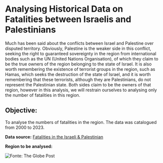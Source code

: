 # **Analysing Historical Data on Fatalities between Israelis and Palestinians**

Much has been said about the conflicts between Israel and Palestine over disputed territory. Obviously, Palestine is the weaker side in this conflict, seeking the right to guaranteed sovereignty in the region from international bodies such as the UN (United Nations Organisation), of which they claim to be the true owners of the region belonging to the state of Israel. It is also worth remembering the existence of terrorist groups in the region, such as Hamas, which seeks the destruction of the state of Israel, and it is worth remembering that these terrorists, although they are Palestinians, do not represent the Palestinian state. Both sides claim to be the owners of that region, however in this analysis, we will restrain ourselves to analysing only the number of fatalities in this region.

## **Objective:**


To analyse the numbers of fatalities in the region. The data was catalogued from 2000 to 2023.


**Data source:** [Fatalities in the Israeli & Palestinian](https://www.kaggle.com/datasets/willianoliveiragibin/fatalities-in-the-israeli-palestinian/code)


**Region to be analysed:**

![Fonte: The Globe Post](https://theglobepost.com/wp-content/uploads/2018/11/Israel-and-Gaza.jpg)


